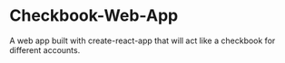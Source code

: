 # Checkbook-Web-App
A web app built with create-react-app that will act like a checkbook for different accounts.
